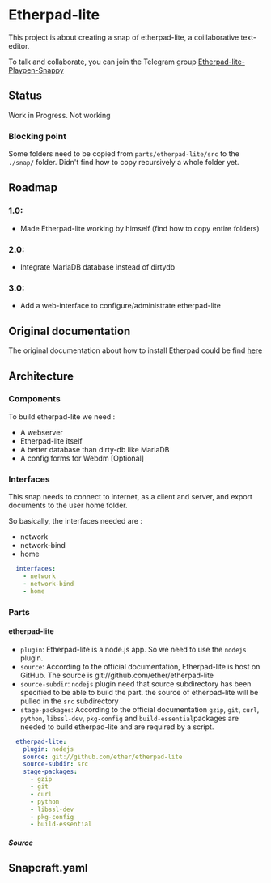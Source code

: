 Etherpad-lite
=============

This project is about creating a snap of etherpad-lite, a coillaborative text-editor.

To talk and collaborate, you can join the Telegram group [Etherpad-lite-Playpen-Snappy][1]

Status
------

Work in Progress. Not working

### Blocking point


Some folders need to be copied from `parts/etherpad-lite/src` to the `./snap/` folder. Didn't find how to copy recursively a whole folder yet.

Roadmap
-------

### 1.0:

- Made Etherpad-lite working by himself (find how to copy entire folders)

### 2.0:

- Integrate MariaDB database instead of dirtydb

### 3.0:

- Add a web-interface to configure/administrate etherpad-lite

Original documentation
----------------------

The original documentation about how to install Etherpad could be find [here][2]

Architecture
------------

### Components

To build etherpad-lite we need :

  - A webserver
  - Etherpad-lite itself
  - A better database than dirty-db like MariaDB 
  - A config forms for Webdm [Optional]

### Interfaces

This snap needs to connect to internet, as a client and server, and export documents to the user home folder. 

So basically, the interfaces needed are :

  - network
  - network-bind
  - home

````yaml
  interfaces:
    - network
    - network-bind
    - home
````

### Parts

#### etherpad-lite

- `plugin`: Etherpad-lite is a node.js app. So we need to use the `nodejs` plugin.
- `source`: According to the official documentation, Etherpad-lite is host on GitHub. The source is git://github.com/ether/etherpad-lite
- `source-subdir`: `nodejs` plugin need that source subdirectory has been specified to be able to build the part. the source of etherpad-lite will be pulled in the `src` subdirectory
- `stage-packages`: According to the official documentation `gzip`, `git`, `curl`, `python`, `libssl-dev`, `pkg-config` and `build-essential`packages are needed to build etherpad-lite and are required by a script. 

````yaml
  etherpad-lite:
    plugin: nodejs
    source: git://github.com/ether/etherpad-lite
    source-subdir: src
    stage-packages: 
      - gzip 
      - git 
      - curl 
      - python 
      - libssl-dev 
      - pkg-config 
      - build-essential
````

##### Source



Snapcraft.yaml
---------------



[1]: https://telegram.me/EtherpadLitePlaypenSnappy
[2]: https://github.com/ether/etherpad-lite#installation
